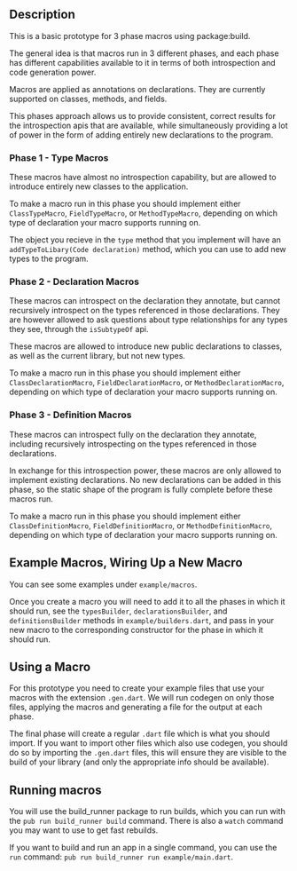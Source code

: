 ## Description

This is a basic prototype for 3 phase macros using package:build.

The general idea is that macros run in 3 different phases, and each phase has
different capabilities available to it in terms of both introspection and code
generation power.

Macros are applied as annotations on declarations. They are currently supported
on classes, methods, and fields.

This phases approach allows us to provide consistent, correct results for the
introspection apis that are available, while simultaneously providing a lot
of power in the form of adding entirely new declarations to the program.

### Phase 1 - Type Macros

These macros have almost no introspection capability, but are allowed to
introduce entirely new classes to the application.

To make a macro run in this phase you should implement either `ClassTypeMacro`,
`FieldTypeMacro`, or `MethodTypeMacro`, depending on which type of declaration
your macro supports running on.

The object you recieve in the `type` method that you implement will have an
`addTypeToLibary(Code declaration)` method, which you can use to add new types
to the program.

### Phase 2 - Declaration Macros

These macros can introspect on the declaration they annotate, but cannot
recursively introspect on the types referenced in those declarations. They are
however allowed to ask questions about type relationships for any types they
see, through the `isSubtypeOf` api.

These macros are allowed to introduce new public declarations to classes, as
well as the current library, but not new types.

To make a macro run in this phase you should implement either
`ClassDeclarationMacro`, `FieldDeclarationMacro`, or `MethodDeclarationMacro`,
depending on which type of declaration your macro supports running on.

### Phase 3 - Definition Macros

These macros can introspect fully on the declaration they annotate, including
recursively introspecting on the types referenced in those declarations.

In exchange for this introspection power, these macros are only allowed to
implement existing declarations. No new declarations can be added in this phase,
so the static shape of the program is fully complete before these macros run.

To make a macro run in this phase you should implement either
`ClassDefinitionMacro`, `FieldDefinitionMacro`, or `MethodDefinitionMacro`,
depending on which type of declaration your macro supports running on.

## Example Macros, Wiring Up a New Macro

You can see some examples under `example/macros`.

Once you create a macro you will need to add it to all the phases in which it
should run, see the `typesBuilder`, `declarationsBuilder`, and
`definitionsBuilder` methods in `example/builders.dart`, and pass in your new
macro to the corresponding constructor for the phase in which it should run.

## Using a Macro

For this prototype you need to create your example files that use your macros
with the extension `.gen.dart`. We will run codegen on only those files,
applying the macros and generating a file for the output at each phase.

The final phase will create a regular `.dart` file which is what you should
import. If you want to import other files which also use codegen, you should do
so by importing the `.gen.dart` files, this will ensure they are visible to the
build of your library (and only the appropriate info should be available).

## Running macros

You will use the build_runner package to run builds, which you can run with the
`pub run build_runner build` command. There is also a `watch` command you may
want to use to get fast rebuilds.

If you want to build and run an app in a single command, you can use the `run`
command: `pub run build_runner run example/main.dart`.
